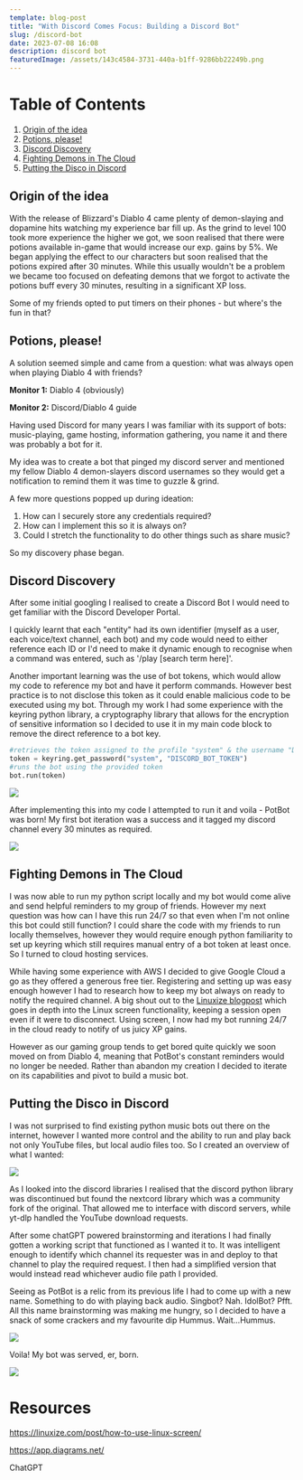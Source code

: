 ```yaml
---
template: blog-post
title: "With Discord Comes Focus: Building a Discord Bot"
slug: /discord-bot
date: 2023-07-08 16:08
description: discord bot
featuredImage: /assets/143c4584-3731-440a-b1ff-9286bb22249b.png
---
```

<html>
<head>
	<title>Table of Contents</title>
</head>
<body>
	<h1>Table of Contents</h1>
	<ol>
		<!-- Link to section 1: Origin of the idea -->
		<li><a href="#section1">Origin of the idea</a></li>
		<!-- Link to section 2: Potions, please! -->
		<li><a href="#section2">Potions, please!</a></li>
		<!-- Link to section 3: Discord Discovery -->
		<li><a href="#section3">Discord Discovery</a></li>
		<!-- Link to section 4: Fighting Demons in The Cloud -->
		<li><a href="#section4">Fighting Demons in The Cloud</a></li>
		<!-- Link to section 5: Putting the Disco in Discord-->
		<li><a href="#section5">Putting the Disco in Discord</a></li>
	</ol>

<!--StartFragment-->

<!-- Section 1: Origin of the idea --> 

<h2 id="section1">Origin of the idea</h2> 

<p>

W﻿ith the release of Blizzard's Diablo 4 came plenty of demon-slaying and dopamine hits watching my experience bar fill up. As the grind to level 100 took more experience the higher we got, we soon realised that there were potions available in-game that would increase our exp. gains by 5%. We began applying the effect to our characters but soon realised that the potions expired after 30 minutes. While this usually wouldn't be a problem we became too focused on defeating demons that we forgot to activate the potions buff every 30 minutes, resulting in a significant XP loss.

S﻿ome of my friends opted to put timers on their phones - but where's the fun in that?

<!--StartFragment-->

<!-- Section 2: Potions, please! -->

<h2 id="section2"> Potions, please! </h2> 

<p>

A﻿ solution seemed simple and came from a question: what was always open when playing Diablo 4 with friends? 

**M﻿onitor 1:** Diablo 4 (obviously)

**M﻿onitor 2:** Discord/Diablo 4 guide

H﻿aving used Discord for many years I was familiar with its support of bots: music-playing, game hosting, information gathering, you name it and there was probably a bot for it.

My idea was to create a bot that pinged my discord server and mentioned my fellow Diablo 4 demon-slayers discord usernames so they would get a notification to remind them it was time to guzzle & grind.

A﻿ few more questions popped up during ideation:

1. H﻿ow can I securely store any credentials required?
2. H﻿ow can I implement this so it is always on?
3. C﻿ould I stretch the functionality to do other things such as share music?

S﻿o my discovery phase began.

<!--StartFragment-->

<!-- Section 3: Discord Discovery -->

<h2 id="section3"> Discord Discovery</h2> 

<p>

A﻿fter some initial googling I realised to create a Discord Bot I would need to get familiar with the Discord Developer Portal.

I quickly learnt that each "entity" had its own identifier (myself as a user, each voice/text channel, each bot) and my code would need to either reference each ID or I'd need to make it dynamic enough to recognise when a command was entered, such as '/play \[search term here]'.

A﻿nother important learning was the use of bot tokens, which would allow my code to reference my bot and have it perform commands. However best practice is to not disclose this token as it could enable malicious code to be executed using my bot. Through my work I had some experience with the keyring python library, a cryptography library that allows for the encryption of sensitive information so I decided to use it in my main code block to remove the direct reference to a bot key.

```python
#retrieves the token assigned to the profile "system" & the username "DISCORD_BOT_TOKEN"
token = keyring.get_password("system", "DISCORD_BOT_TOKEN") 
#runs the bot using the provided token
bot.run(token)
```

![](/assets/visual_aid_of_controlling_discord_bot.png)

A﻿fter implementing this into my code I attempted to run it and voila - PotBot was born! My first bot iteration was a success and it tagged my discord channel every 30 minutes as required.

![](/assets/potbot.png)

<!--StartFragment-->

<!-- Section 4: Fighting Demons in The Cloud -->

<h2 id="section4"> Fighting Demons in The Cloud</h2> 

<p>

I﻿ was now able to run my python script locally and my bot would come alive and send helpful reminders to my group of friends. However my next question was how can I have this run 24/7 so that even when I'm not online this bot could still function? I could share the code with my friends to run locally themselves, however they would require enough python familiarity to set up keyring which still requires manual entry of a bot token at least once. So I turned to cloud hosting services.

W﻿hile having some experience with AWS I decided to give Google Cloud a go as they offered a generous free tier. Registering and setting up was easy enough however I had to research how to keep my bot always on ready to notify the required channel. A big shout out to the [Linuxize blogpost](https://linuxize.com/post/how-to-use-linux-screen/) which goes in depth into the Linux screen functionality, keeping a session open even if it were to disconnect. Using screen, I now had my bot running 24/7 in the cloud ready to notify of us juicy XP gains.

H﻿owever as our gaming group tends to get bored quite quickly we soon moved on from Diablo 4, meaning that PotBot's constant reminders would no longer be needed. Rather than abandon my creation I decided to iterate on its capabilities and pivot to build a music bot.

<!--StartFragment-->

<!-- Section 5: Putting the Disco in Discord -->

<h2 id="section4"> Putting the Disco in Discord </h2> 

<p>

I﻿ was not surprised to find existing python music bots out there on the internet, however I wanted more control and the ability to run and play back not only YouTube files, but local audio files too. So I created an overview of what I wanted:

![](/assets/musicbot_overview.drawio.png)

A﻿s I looked into the discord libraries I realised that the discord python library was discontinued but found the nextcord library which was a community fork of the original. That allowed me to interface with discord servers, while yt-dlp handled the YouTube download requests.

After some chatGPT powered brainstorming and iterations I had finally gotten a working script that functioned as I wanted it to. It was intelligent enough to identify which channel its requester was in and deploy to that channel to play the required request. I then had a simplified version that would instead read whichever audio file path I provided.

S﻿eeing as PotBot is a relic from its previous life I had to come up with a new name. Something to do with playing back audio. Singbot? Nah. IdolBot? Pfft. All this name brainstorming was making me hungry, so I decided to have a snack of some crackers and my favourite dip Hummus. Wait...Hummus.

![](/assets/dall·e-2024-01-09-13.51.03-create-a-clipart-style-image-of-a-simple-male-figure-with-a-blank-face-fair-skin-and-short-dark-hair.-he-is-wearing-glasses-and-a-light-colored-shir.png)

V﻿oila! My bot was served, er, born.

![](/assets/hummbot_is_born.png)

# **R﻿esources**

https://linuxize.com/post/how-to-use-linux-screen/

https://app.diagrams.net/

ChatGPT